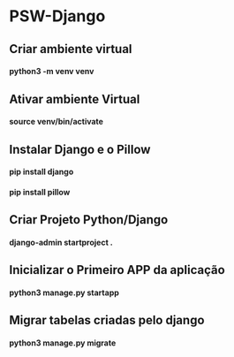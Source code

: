 # PSW-Django

##  Criar ambiente virtual

#### python3 -m venv venv

## Ativar ambiente Virtual

#### source venv/bin/activate

## Instalar Django e o Pillow

#### pip install django

#### pip install pillow

## Criar Projeto Python/Django

#### django-admin startproject <nome do Projeto> .

## Inicializar o Primeiro APP da aplicação

#### python3 manage.py startapp <nome do app>

## Migrar tabelas criadas  pelo django

#### python3 manage.py migrate

